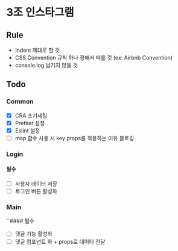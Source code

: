 # 3조 인스타그램

## Rule

- Indent 제대로 할 것
- CSS Convention 규칙 하나 정해서 따를 것 (ex: Airbnb Convention)
- console.log 남기지 않을 것

## Todo

### Common

- [x] CRA 초기세팅
- [x] Prettier 설정
- [x] Eslint 설정
- [ ] map 함수 사용 시 key props를 적용하는 이유 블로깅

### Login

#### 필수

- [ ] 사용자 데이터 저장
- [ ] 로그인 버튼 활성화

### Main

``#### 필수

- [ ] 댓글 기능 활성화
- [ ] 댓글 컴포넌트 화 + props로 데이터 전달
